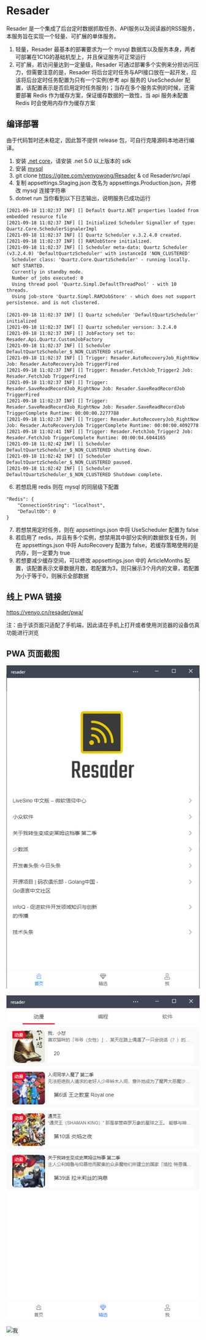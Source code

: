 # Resader

Resader 是一个集成了后台定时数据抓取任务、API服务以及阅读器的RSS服务，本服务旨在实现一个轻量、可扩展的单体服务。

1. 轻量，Resader 最基本的部署要求为一个 mysql 数据库以及服务本身，两者可部署在1C1G的基础机型上，并且保证服务可正常运行
2. 可扩展，若访问量达到一定量级，Resader 可通过部署多个实例来分担访问压力，但需要注意的是，Resader 将后台定时任务与API接口放在一起开发，应该将后台定时任务配置为只有一个实例(参考 api 服务的 UseScheduler 配置，该配置表示是否启用定时任务服务)；当存在多个服务实例的时候，还需要部署 Redis 作为缓存方案，保证缓存数据的一致性，当 api 服务未配置 Redis 时会使用内存作为缓存方案

## 编译部署

由于代码暂时还未稳定，因此暂不提供 release 包，可自行克隆源码本地进行编译。

1. 安装 [.net core](https://dotnet.microsoft.com/download)，请安装 .net 5.0 以上版本的 sdk
2. 安装 [mysql](https://dev.mysql.com/downloads/)
3. git clone https://gitee.com/venyowong/Resader & cd Resader/src/api
4. 复制 appsettings.Staging.json 改名为 appsettings.Production.json，并修改 mysql 连接字符串
5. dotnet run 当你看到以下日志输出，说明服务已成功运行
```
[2021-09-18 11:02:37 INF] [] Default Quartz.NET properties loaded from embedded resource file
[2021-09-18 11:02:37 INF] [] Initialized Scheduler Signaller of type: Quartz.Core.SchedulerSignalerImpl
[2021-09-18 11:02:37 INF] [] Quartz Scheduler v.3.2.4.0 created.
[2021-09-18 11:02:37 INF] [] RAMJobStore initialized.
[2021-09-18 11:02:37 INF] [] Scheduler meta-data: Quartz Scheduler (v3.2.4.0) 'DefaultQuartzScheduler' with instanceId 'NON_CLUSTERED'
  Scheduler class: 'Quartz.Core.QuartzScheduler' - running locally.
  NOT STARTED.
  Currently in standby mode.
  Number of jobs executed: 0
  Using thread pool 'Quartz.Simpl.DefaultThreadPool' - with 10 threads.
  Using job-store 'Quartz.Simpl.RAMJobStore' - which does not support persistence. and is not clustered.

[2021-09-18 11:02:37 INF] [] Quartz scheduler 'DefaultQuartzScheduler' initialized
[2021-09-18 11:02:37 INF] [] Quartz scheduler version: 3.2.4.0
[2021-09-18 11:02:37 INF] [] JobFactory set to: Resader.Api.Quartz.CustomJobFactory
[2021-09-18 11:02:37 INF] [] Scheduler DefaultQuartzScheduler_$_NON_CLUSTERED started.
[2021-09-18 11:02:37 INF] [] Trigger: Resader.AutoRecoveryJob_RightNow Job: Resader.AutoRecoveryJob TriggerFired
[2021-09-18 11:02:37 INF] [] Trigger: Resader.FetchJob_Trigger2 Job: Resader.FetchJob TriggerFired
[2021-09-18 11:02:37 INF] [] Trigger: Resader.SaveReadRecordJob_RightNow Job: Resader.SaveReadRecordJob TriggerFired
[2021-09-18 11:02:37 INF] [] Trigger: Resader.SaveReadRecordJob_RightNow Job: Resader.SaveReadRecordJob TriggerComplete Runtime: 00:00:00.2277788
[2021-09-18 11:02:37 INF] [] Trigger: Resader.AutoRecoveryJob_RightNow Job: Resader.AutoRecoveryJob TriggerComplete Runtime: 00:00:00.4092778
[2021-09-18 11:02:41 INF] [] Trigger: Resader.FetchJob_Trigger2 Job: Resader.FetchJob TriggerComplete Runtime: 00:00:04.6044165
[2021-09-18 11:02:42 INF] [] Scheduler DefaultQuartzScheduler_$_NON_CLUSTERED shutting down.
[2021-09-18 11:02:42 INF] [] Scheduler DefaultQuartzScheduler_$_NON_CLUSTERED paused.
[2021-09-18 11:02:42 INF] [] Scheduler DefaultQuartzScheduler_$_NON_CLUSTERED Shutdown complete.
```
6. 若想启用 redis 则在 mysql 的同层级下配置
```
"Redis": {
    "ConnectionString": "localhost",
    "DefaultDb": 0
}
```
7. 若想禁用定时任务，则在 appsettings.json 中将 UseScheduler 配置为 false
8. 若启用了 redis，并且有多个实例，想禁用其中部分实例的数据恢复任务，则在 appsettings.json 中将 AutoRecovery 配置为 false，若缓存策略使用的是内存，则一定要为 true
9. 若想要减少缓存空间，可以修改 appsettings.json 中的 ArticleMonths 配置，该配置表示文章数据月数，若配置为3，则只展示3个月内的文章，若配置为小于等于0，则展示全部数据

## 线上 PWA 链接

https://venyo.cn/resader/pwa/

注：由于该页面只适配了手机端，因此请在手机上打开或者使用浏览器的设备仿真功能进行浏览

## PWA 页面截图

![首页](/screenshots/首页.png "首页")

![精选](/screenshots/精选.png "精选")

![我](/screenshots/我.png "我")